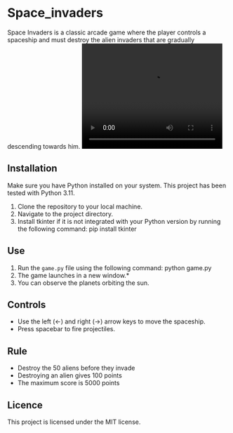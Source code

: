 # Space_invaders

Space Invaders is a classic arcade game where the player controls a spaceship and must destroy the alien invaders that are gradually descending towards him.
<video width="320" height="240" controls>
  <source src="images/space_invaders_gameplay.mp4" type="video/mp4">
  Votre navigateur ne prend pas en charge la lecture de vidéos MP4.
</video>
## Installation

Make sure you have Python installed on your system. This project has been tested with Python 3.11.

1. Clone the repository to your local machine.
2. Navigate to the project directory.
3. Install tkinter if it is not integrated with your Python version by running the following command: pip install tkinter


## Use

1. Run the `game.py` file using the following command: python game.py
2. The game launches in a new window.*
3. You can observe the planets orbiting the sun.

## Controls

- Use the left (←) and right (→) arrow keys to move the spaceship.
- Press spacebar to fire projectiles.

## Rule
- Destroy the 50 aliens before they invade
- Destroying an alien gives 100 points
- The maximum score is 5000 points

## Licence

This project is licensed under the MIT license.


